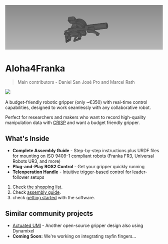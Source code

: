 ![Aloha4franka](media/gripper_5.png)

# Aloha4Franka

> Main contributors - Daniel San José Pro and Marcel Rath

<a href="https://github.com/danielsanjosepro/ros2_docker_template/actions/workflows/docker_build.yml"><img src="https://github.com/danielsanjosepro/ros2_docker_template/actions/workflows/docker_build.yml/badge.svg"/></a>

A budget-friendly robotic gripper (only ~€350) with real-time control capabilities, designed to work seamlessly with any collaborative robot.

Perfect for researchers and makers who want to record high-quality manipulation data with [CRISP](https://utiasdsl.github.io/crisp_controllers/) and want a budget friendly gripper.

## What's Inside

- **Complete Assembly Guide** - Step-by-step instructions plus URDF files for mounting on ISO 9409-1 compliant robots (Franka FR3, Universal Robots UR3, and more)
- **Plug-and-Play ROS2 Control** - Get your gripper quickly running
- **Teleoperation Handle** - Intuitive trigger-based control for leader-follower setups

1. Check [the shopping list](docs/shopping_list.md).
2. Check [assembly guide](docs/assembly_guide.md).
3. check [getting started](docs/getting_started.md) with the software.


## Similar community projects

- [Actuated UMI](https://github.com/actuated-umi/actuated-umi-gripper) - Another open-source gripper design also using Dynamixel
- **Coming Soon:** We're working on integrating rayfin fingers...
